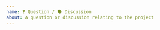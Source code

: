 ```yaml
---
name: ❓ Question / 🗣 Discussion
about: A question or discussion relating to the project
---
```


<!--
Questions have been moved over to the Discussions tab.
Posting non-bug related problems here will likely be closed without comment.
-->
